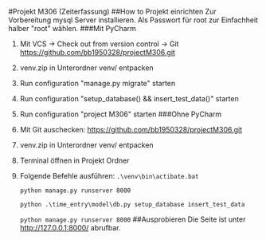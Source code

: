 #Projekt M306 (Zeiterfassung)
##How to Projekt einrichten
Zur Vorbereitung mysql Server installieren. Als Passwort für root zur Einfachheit halber "root" wählen.
###Mit PyCharm
1. Mit VCS -> Check out from version control -> Git
 <https://github.com/bb1950328/projectM306.git>
2. venv.zip in Unterordner venv/ entpacken
3. Run configuration "manage.py migrate" starten
2. Run configuration "setup_database() && insert_test_data()" starten
4. Run configuration "project M306" starten
###Ohne PyCharm
1. Mit Git auschecken: <https://github.com/bb1950328/projectM306.git>
2. venv.zip in Unterordner venv/ entpacken
3. Terminal öffnen in Projekt Ordner
4. Folgende Befehle ausführen: 
   `.\venv\bin\actibate.bat`
   
   `python manage.py runserver 8000`
   
   `python .\time_entry\model\db.py setup_database insert_test_data`
   
   `python manage.py runserver 8000`
##Ausprobieren
Die Seite ist unter <http://127.0.0.1:8000/> abrufbar.
